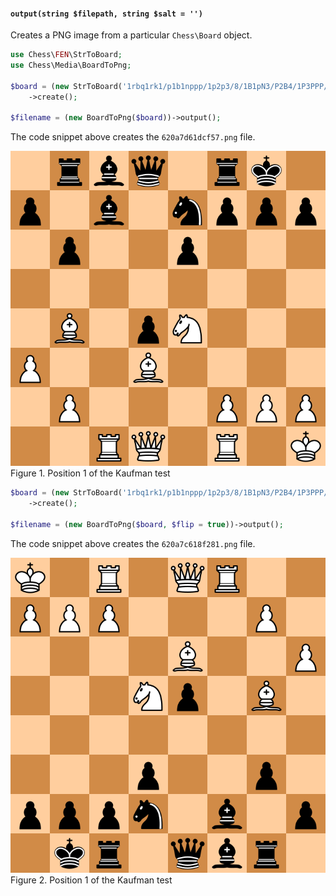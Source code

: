 #### `output(string $filepath, string $salt = '')`

Creates a PNG image from a particular `Chess\Board` object.

```php
use Chess\FEN\StrToBoard;
use Chess\Media\BoardToPng;

$board = (new StrToBoard('1rbq1rk1/p1b1nppp/1p2p3/8/1B1pN3/P2B4/1P3PPP/2RQ1R1K w - - bm Nf6+'))
    ->create();

$filename = (new BoardToPng($board))->output();
```

The code snippet above creates the `620a7d61dcf57.png` file.

![Figure 1](https://raw.githubusercontent.com/chesslablab/php-chess/master/tests/data/img/01_kaufman.png)
Figure 1. Position 1 of the Kaufman test

```php
$board = (new StrToBoard('1rbq1rk1/p1b1nppp/1p2p3/8/1B1pN3/P2B4/1P3PPP/2RQ1R1K w - - bm Nf6+'))
    ->create();

$filename = (new BoardToPng($board, $flip = true))->output();
```

The code snippet above creates the `620a7c618f281.png` file.

![Figure 2](https://raw.githubusercontent.com/chesslablab/php-chess/master/tests/data/img/01_kaufman_flip.png)
Figure 2. Position 1 of the Kaufman test
